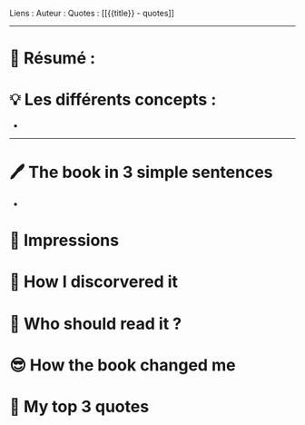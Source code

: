 Liens :
Auteur :
Quotes : [[{{title}} - quotes]]
***
# 📃 Résumé :

# 💡 Les différents concepts :
- 
***
# 🖊️ The book in 3 simple sentences
- 
# 🧠 Impressions

# 🧐 How I discorvered it

# 🧏 Who should read it ?

# 😎 How the book changed me

# 🔖 My top 3 quotes
